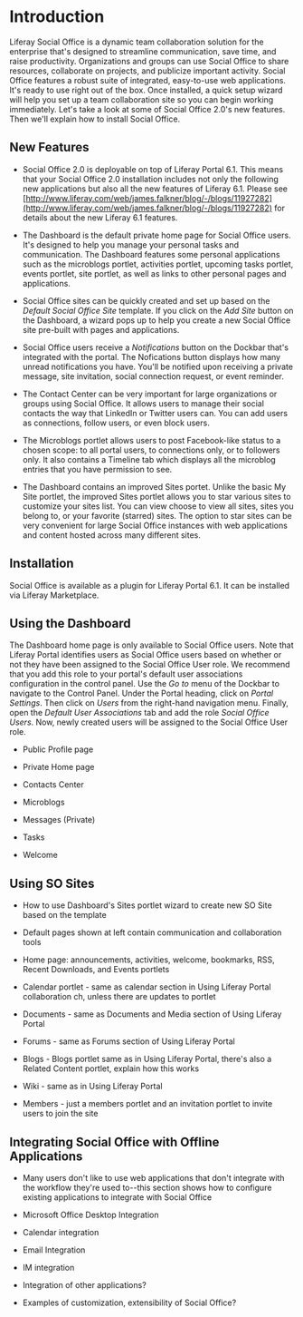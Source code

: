 # Introduction

Liferay Social Office is a dynamic team collaboration solution for the enterprise that's designed to streamline communication, save time, and raise productivity. Organizations and groups can use Social Office to share resources, collaborate on projects, and publicize important activity. Social Office features a robust suite of integrated, easy-to-use web applications. It's ready to use right out of the box. Once installed, a quick setup wizard will help you set up a team collaboration site so you can begin working immediately. Let's take a look at some of Social Office 2.0's new features. Then we'll explain how to install Social Office.

## New Features

- Social Office 2.0 is deployable on top of Liferay Portal 6.1. This means that your Social Office 2.0 installation includes not only the following new applications but also all the new features of Liferay 6.1. Please see [http://www.liferay.com/web/james.falkner/blog/-/blogs/11927282](http://www.liferay.com/web/james.falkner/blog/-/blogs/11927282) for details about the new Liferay 6.1 features.

<!-- Replace the link above with the official one once it's available -->

- The Dashboard is the default private home page for Social Office users. It's designed to help you manage your personal tasks and communication. The Dashboard features some personal applications such as the microblogs portlet, activities portlet, upcoming tasks portlet, events portlet, site portlet, as well as links to other personal pages and applications.

- Social Office sites can be quickly created and set up based on the *Default Social Office Site* template. If you click on the *Add Site* button on the Dashboard, a wizard pops up to help you create a new Social Office site pre-built with pages and applications.

- Social Office users receive a *Notifications* button on the Dockbar that's integrated with the portal. The Nofications button displays how many unread notifications you have. You'll be notified upon receiving a private message, site invitation, social connection request, or event reminder.

<!-- Try to find an exhaustive list, or a least more examples -->

- The Contact Center can be very important for large organizations or groups using Social Office. It allows users to manage their social contacts the way that LinkedIn or Twitter users can. You can add users as connections, follow users, or even block users.

- The Microblogs portlet allows users to post Facebook-like status to a chosen scope: to all portal users, to connections only, or to followers only. It also contains a Timeline tab which displays all the microblog entries that you have permission to see.

<!-- Figure out what the Mentions tab does -->

- The Dashboard contains an improved Sites portet. Unlike the basic My Site portlet, the improved Sites portlet allows you to star various sites to customize your sites list. You can view choose to view all sites, sites you belong to, or your favorite (starred) sites. The option to star sites can be very convenient for large Social Office instances with web applications and content hosted across many different sites.

## Installation

Social Office is available as a plugin for Liferay Portal 6.1. It can be installed via Liferay Marketplace.

## Using the Dashboard

The Dashboard home page is only available to Social Office users. Note that Liferay Portal identifies users as Social Office users based on whether or not they have been assigned to the Social Office User role. We recommend that you add this role to your portal's default user associations configuration in the control panel. Use the *Go to* menu of the Dockbar to navigate to the Control Panel. Under the Portal heading, click on *Portal Settings*. Then click on *Users* from the right-hand navigation menu. Finally, open the *Default User Associations* tab and add the role *Social Office Users*. Now, newly created users will be assigned to the Social Office User role. 

- Public Profile page

- Private Home page

- Contacts Center

- Microblogs

- Messages (Private)

- Tasks

- Welcome

## Using SO Sites

- How to use Dashboard's Sites portlet wizard to create new SO Site based on the template

- Default pages shown at left contain communication and collaboration tools

- Home page: announcements, activities, welcome, bookmarks, RSS, Recent Downloads, and Events portlets

- Calendar portlet - same as calendar section in Using Liferay Portal collaboration ch, unless there are updates to portlet

- Documents - same as Documents and Media section of Using Liferay Portal

- Forums - same as Forums section of Using Liferay Portal

- Blogs - Blogs portlet same as in Using Liferay Portal, there's also a Related Content portlet, explain how this works

- Wiki - same as in Using Liferay Portal

- Members - just a members portlet and an invitation portlet to invite users to join the site

## Integrating Social Office with Offline Applications

- Many users don't like to use web applications that don't integrate with the workflow they're used to--this section shows how to configure existing applications to integrate with Social Office

- Microsoft Office Desktop Integration

- Calendar integration

- Email Integration

- IM integration

- Integration of other applications?

- Examples of customization, extensibility of Social Office?
